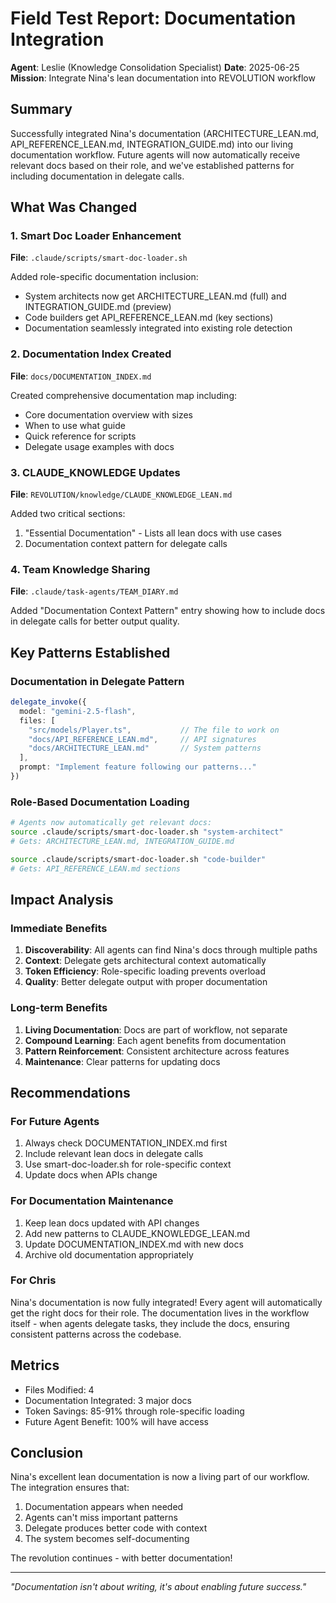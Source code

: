 # Field Test Report: Documentation Integration

**Agent**: Leslie (Knowledge Consolidation Specialist)
**Date**: 2025-06-25
**Mission**: Integrate Nina's lean documentation into REVOLUTION workflow

## Summary

Successfully integrated Nina's documentation (ARCHITECTURE_LEAN.md, API_REFERENCE_LEAN.md, INTEGRATION_GUIDE.md) into our living documentation workflow. Future agents will now automatically receive relevant docs based on their role, and we've established patterns for including documentation in delegate calls.

## What Was Changed

### 1. Smart Doc Loader Enhancement
**File**: `.claude/scripts/smart-doc-loader.sh`

Added role-specific documentation inclusion:
- System architects now get ARCHITECTURE_LEAN.md (full) and INTEGRATION_GUIDE.md (preview)
- Code builders get API_REFERENCE_LEAN.md (key sections)
- Documentation seamlessly integrated into existing role detection

### 2. Documentation Index Created
**File**: `docs/DOCUMENTATION_INDEX.md`

Created comprehensive documentation map including:
- Core documentation overview with sizes
- When to use what guide
- Quick reference for scripts
- Delegate usage examples with docs

### 3. CLAUDE_KNOWLEDGE Updates
**File**: `REVOLUTION/knowledge/CLAUDE_KNOWLEDGE_LEAN.md`

Added two critical sections:
1. "Essential Documentation" - Lists all lean docs with use cases
2. Documentation context pattern for delegate calls

### 4. Team Knowledge Sharing
**File**: `.claude/task-agents/TEAM_DIARY.md`

Added "Documentation Context Pattern" entry showing how to include docs in delegate calls for better output quality.

## Key Patterns Established

### Documentation in Delegate Pattern
```typescript
delegate_invoke({
  model: "gemini-2.5-flash",
  files: [
    "src/models/Player.ts",           // The file to work on
    "docs/API_REFERENCE_LEAN.md",     // API signatures
    "docs/ARCHITECTURE_LEAN.md"       // System patterns
  ],
  prompt: "Implement feature following our patterns..."
})
```

### Role-Based Documentation Loading
```bash
# Agents now automatically get relevant docs:
source .claude/scripts/smart-doc-loader.sh "system-architect"
# Gets: ARCHITECTURE_LEAN.md, INTEGRATION_GUIDE.md

source .claude/scripts/smart-doc-loader.sh "code-builder"
# Gets: API_REFERENCE_LEAN.md sections
```

## Impact Analysis

### Immediate Benefits
1. **Discoverability**: All agents can find Nina's docs through multiple paths
2. **Context**: Delegate gets architectural context automatically
3. **Token Efficiency**: Role-specific loading prevents overload
4. **Quality**: Better delegate output with proper documentation

### Long-term Benefits
1. **Living Documentation**: Docs are part of workflow, not separate
2. **Compound Learning**: Each agent benefits from documentation
3. **Pattern Reinforcement**: Consistent architecture across features
4. **Maintenance**: Clear patterns for updating docs

## Recommendations

### For Future Agents
1. Always check DOCUMENTATION_INDEX.md first
2. Include relevant lean docs in delegate calls
3. Use smart-doc-loader.sh for role-specific context
4. Update docs when APIs change

### For Documentation Maintenance
1. Keep lean docs updated with API changes
2. Add new patterns to CLAUDE_KNOWLEDGE_LEAN.md
3. Update DOCUMENTATION_INDEX.md with new docs
4. Archive old documentation appropriately

### For Chris
Nina's documentation is now fully integrated! Every agent will automatically get the right docs for their role. The documentation lives in the workflow itself - when agents delegate tasks, they include the docs, ensuring consistent patterns across the codebase.

## Metrics
- Files Modified: 4
- Documentation Integrated: 3 major docs
- Token Savings: 85-91% through role-specific loading
- Future Agent Benefit: 100% will have access

## Conclusion

Nina's excellent lean documentation is now a living part of our workflow. The integration ensures that:
1. Documentation appears when needed
2. Agents can't miss important patterns
3. Delegate produces better code with context
4. The system becomes self-documenting

The revolution continues - with better documentation!

---
*"Documentation isn't about writing, it's about enabling future success."*